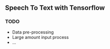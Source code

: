 ## Speech To Text with Tensorflow

### TODO

- Data pre-processing
- Large amount input process
- ...
